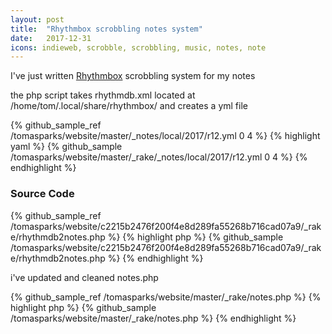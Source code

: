 ```yaml
---
layout: post
title:  "Rhythmbox scrobbling notes system"
date:   2017-12-31
icons: indieweb, scrobble, scrobbling, music, notes, note
---
```


I've just written [Rhythmbox](https://en.wikipedia.org/wiki/Rhythmbox) scrobbling system for my notes

the php script takes rhythmdb.xml located at /home/tom/.local/share/rhythmbox/ and creates a yml file

{% github_sample_ref /tomasparks/website/master/_notes/local/2017/r12.yml 0 4 %}
{% highlight yaml %}
{% github_sample /tomasparks/website/master/_rake/_notes/local/2017/r12.yml 0 4 %}
{% endhighlight %}

### Source Code ###

{% github_sample_ref /tomasparks/website/c2215b2476f200f4e8d289fa55268b716cad07a9/_rake/rhythmdb2notes.php %}
{% highlight php %}
{% github_sample /tomasparks/website/c2215b2476f200f4e8d289fa55268b716cad07a9/_rake/rhythmdb2notes.php %}
{% endhighlight %}

i've updated and cleaned notes.php

{% github_sample_ref /tomasparks/website/master/_rake/notes.php %}
{% highlight php %}
{% github_sample /tomasparks/website/master/_rake/notes.php %}
{% endhighlight %}

